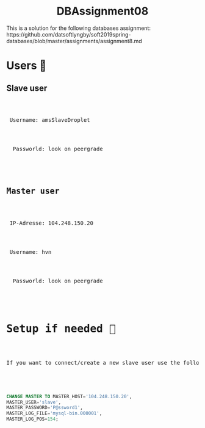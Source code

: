 <h1 align="center">DBAssignment08</h1>

<p>This is a solution for the following databases assignment: https://github.com/datsoftlyngby/soft2019spring-databases/blob/master/assignments/assignment8.md </p>

<h1>Users <g-emoji class="g-emoji" alias="page_with_curl" fallback-src="https://github.githubassets.com/images/icons/emoji/unicode/1f4c3.png">📃</g-emoji></h1>

<h2>Slave user</h2>
<pre>
 <IP-Adresse: 159.65.199.41
</pre>
  
<pre>
 Username: amsSlaveDroplet
</pre>
  
<pre>
  Passworld: look on peergrade
</pre>
 
 <h2>Master user</h2>
   
<pre>
 IP-Adresse: 104.248.150.20
</pre>
 
<pre>
 Username: hvn
</pre>
 
<pre>
  Passworld: look on peergrade
</pre>
 
 <h1>Setup if needed <g-emoji class="g-emoji" alias="checkered_flag" fallback-src="https://github.githubassets.com/images/icons/emoji/unicode/1f3c1.png">🏁</g-emoji></h1>
 <p>If you want to connect/create a new slave user use the following command  </p>
 
```sql

CHANGE MASTER TO MASTER_HOST='104.248.150.20',
MASTER_USER='slave',
MASTER_PASSWORD='P@ssword1',
MASTER_LOG_FILE='mysql-bin.000001',
MASTER_LOG_POS=154;

```


